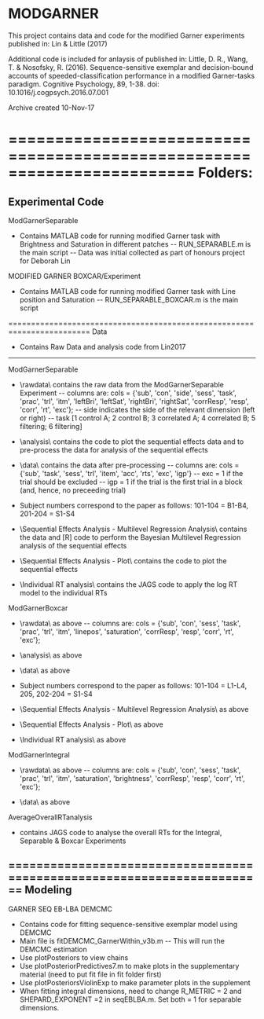 # MODGARNER
This project contains data and code for the modified Garner experiments published in:
Lin & Little (2017)

Additional code is included for anlaysis of published in:
Little, D. R., Wang, T. & Nosofsky, R. (2016). Sequence-sensitive exemplar and decision-bound accounts of speeded-classification performance in a modified Garner-tasks paradigm. Cognitive Psychology, 89, 1-38. doi: 10.1016/j.cogpsych.2016.07.001

Archive created 10-Nov-17

========================================================================
Folders:
========================================================================
Experimental Code
------------------------------------------------------------------------
ModGarnerSeparable
- Contains MATLAB code for running modified Garner task with Brightness and Saturation in different patches
-- RUN_SEPARABLE.m is the main script
-- Data was initial collected as part of honours project for Deborah Lin

MODIFIED GARNER BOXCAR/Experiment
- Contains MATLAB code for running modified Garner task with Line position and Saturation
-- RUN_SEPARABLE_BOXCAR.m is the main script

========================================================================
Data
- Contains Raw Data and analysis code from Lin2017
------------------------------------------------------------------------
ModGarnerSeparable
- \rawdata\ contains the raw data from the ModGarnerSeparable Experiment
-- columns are: 
cols = {'sub', 'con', 'side', 'sess', 'task', 'prac', 'trl', 'itm', 'leftBri', 'leftSat', 'rightBri', 'rightSat', 'corrResp', 'resp', 'corr', 'rt', 'exc'};
-- side indicates the side of the relevant dimension (left or right)
-- task [1 control A; 2 control B; 3 correlated A; 4 correlated B; 5 filtering; 6 filtering]

- \analysis\ contains the code to plot the sequential effects data and to pre-process the data for analysis of the sequential effects

- \data\ contains the data after pre-processing
-- columns are:
cols = {'sub', 'task', 'sess', 'trl', 'item', 'acc', 'rts', 'exc', 'igp'}
-- exc = 1 if the trial should be excluded
-- igp = 1 if the trial is the first trial in a block (and, hence, no preceeding trial)

- Subject numbers correspond to the paper as follows:
101-104 = B1-B4, 201-204 = S1-S4

- \Sequential Effects Analysis - Multilevel Regression Analysis\ contains the data and [R] code to perform the Bayesian Multilevel Regression analysis of the sequential effects
- \Sequential Effects Analysis - Plot\ contains the code to plot the sequential effects
- \Individual RT analysis\ contains the JAGS code to apply the log RT model to the individual RTs

ModGarnerBoxcar
- \rawdata\ as above
-- columns are:
cols = {'sub', 'con', 'sess', 'task', 'prac', 'trl', 'itm', 'linepos', 'saturation',  'corrResp', 'resp', 'corr', 'rt', 'exc'};

- \analysis\ as above
- \data\ as above
- Subject numbers correspond to the paper as follows:
101-104 = L1-L4, 205, 202-204 = S1-S4
- \Sequential Effects Analysis - Multilevel Regression Analysis\ as above
- \Sequential Effects Analysis - Plot\ as above
- \Individual RT analysis\ as above

ModGarnerIntegral
- \rawdata\ as above
-- columns are:
cols = {'sub', 'con', 'sess', 'task', 'prac', 'trl', 'itm', 'saturation', 'brightness',  'corrResp', 'resp', 'corr', 'rt', 'exc'};

- \data\ as above

AverageOverallRTanalysis
- contains JAGS code to analyse the overall RTs for the Integral, Separable & Boxcar Experiments


========================================================================
Modeling
------------------------------------------------------------------------
GARNER SEQ EB-LBA DEMCMC
- Contains code for fitting sequence-sensitive exemplar model using DEMCMC
- Main file is fitDEMCMC_GarnerWithin_v3b.m
-- This will run the DEMCMC estimation
- Use plotPosteriors to view chains
- Use plotPosteriorPredictives7.m to make plots in the supplementary material (need to put fit file in fit folder first)
- Use plotPosteriorsViolinExp to make parameter plots in the supplement
- When fitting integral dimensions, need to change R_METRIC = 2 and SHEPARD_EXPONENT =2 in seqEBLBA.m. Set both = 1 for separable dimensions.
